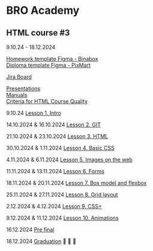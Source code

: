 # BRO Academy 

## HTML course #3

9.10.24 - 18.12.2024

[Homework template Figma - Binabox](https://www.figma.com/design/jqIedRSOsKC20T9QeDDNdL/BinaBox-UI-KIT?m=auto&t=gBzlUoU5MRyDe3QY-6) <br />
[Diploma template Figma - PixMart](https://www.figma.com/design/7HK7TzghZnR3ZhxB18Rrox/PixMart---Website-UI-Figma?node-id=3424-5669&node-type=section&t=fC9uoV5QxDnRSfNo-0)  <br />

[Jira Board](https://bro-academy.atlassian.net/jira/software/projects/BAHC3/boards/2) <br />

[Presentations](presentations) <br />
[Manuals](manuals)  <br />
[Criteria for HTML Course Quality](criteria.md)  <br />

9.10.24 [Lesson 1. Intro](lesson-1.md)  <br />
  
14.10.2024 & 16.10.2024 [Lesson 2. GIT](lesson-2.md) <br />

21.10.2024 & 23.10.2024 [Lesson 3. HTML](lesson-3.md)  <br />

30.10.2024 & 1.11.2024 [Lesson 4. Basic CSS](lesson-4.md) <br />

4.11.2024 & 6.11.2024 [Lesson 5. Images on the web](lesson-5.md) <br />

11.11.2024 & 13.11.2024 [Lesson 6. Forms](lesson-6.md) <br />

18.11.2024 & 20.11.2024 [Lesson 7. Box model and flexbox](lesson-7.md) <br />

25.11.2024 & 27.11.2024 [Lesson 8. Grid layout](lesson-8.md) <br />

2.12.2024 & 4.12.2024 [Lesson 9. CSS+](lesson-9.md) <br />

9.12.2024 & 11.12.2024 [Lesson 10. Animations](lesson-10.md) <br />

16.12.2024 [Pre final](pre-final.md)  <br />

18.12.2024 [Graduation](final.md)  :tada: :tada: :tada: <br />
